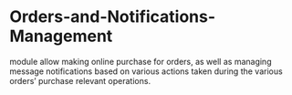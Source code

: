 # Orders-and-Notifications-Management
module allow making online purchase for orders, as well as managing message notifications based on various actions taken during the various orders’ purchase relevant operations.
